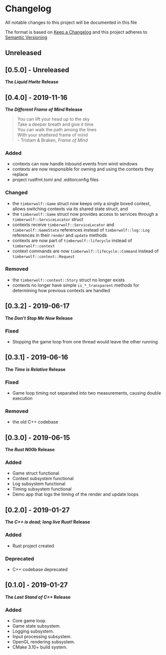 # Changelog
All notable changes to this project will be documented in this file

The format is based on [Keep a Changelog](https://keepachangelog.com/en/1.0.0/)
and this project adheres to [Semantic Versioning](https://semver.org/spec/v2.0.0.html)

## Unreleased

## [0.5.0] - Unreleased
**The *Liquid Hwite* Release**

## [0.4.0] - 2019-11-16
**The *Different Frame of Mind* Release**
> You can lift your head up to the sky   <br />
> Take a deeper breath and give it time  <br />
> You can walk the path among the lines  <br />
> With your shattered frame of mind      <br /> - Tristam & Braken, *Frame of Mind*

### Added
- contexts can now handle inbound events from winit windows
- contexts are now responsible for owning and using the contexts they replace
- project rustfmt.toml and .editorconfig files

### Changed
- the `timberwolf::Game` struct now keeps only a single boxed context, allows switching contexts via its shared state struct, and
- the `timberwolf::Game` struct now provides access to services through a `timberwolf::ServiceLocator` struct
- contexts receive `timberwolf::ServiceLocator` and `timberwolf::GameState` references instead of `timberwolf::log::Log` references in their `render` and `update` methods
- contexts are now part of `timberwolf::lifecycle` instead of `timberwolf::context`
- context commands are now `timberwolf::lifecycle::Command` instead of `timberwolf::context::Request`

### Removed
- the `timberwolf::context::Story` struct no longer exists
- contexts no longer have simple `is_*_transparent` methods for determining how previous contexts are handled

## [0.3.2] - 2019-06-17
**The *Don't Stop Me Now* Release**

### Fixed
- Stopping the game loop from one thread would leave the other running


## [0.3.1] - 2019-06-16
**The *Time is Relative* Release**

### Fixed
- Game loop timing not separated into two measurements, causing double execution

### Removed
- the old C++ codebase


## [0.3.0] - 2019-06-15
**The *Rust N00b* Release**

### Added
- Game struct functional
- Context subsystem functional
- Log subsystem functional
- Timing subsystem functional
- Demo app that logs the timing of the render and update loops


## [0.2.0] - 2019-01-27
**The *C++ is dead; long live Rust!* Release**

### Added
- Rust project created

### Deprecated
- C++ codebase deprecated


## [0.1.0] - 2019-01-27
**The *Last Stand of C++* Release**

### Added
- Core game loop.
- Game state subsystem.
- Logging subsystem.
- Input processing subsystem.
- OpenGL rendering subsystem.
- CMake 3.10+ build system.

